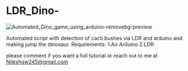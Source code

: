 # LDR_Dino-


![Automated_Dino_game_using_arduino-removebg-preview](https://user-images.githubusercontent.com/108585271/227226403-efc9d22e-64fe-473a-8f27-d8fc0aba5c48.png)

Automated script with detection of cacti bushes via LDR and arduino and making jump the dinosaur.
Requirements:
1.An Arduino 
2.LDR











please comment if you want a full tutorial or reach out to me at Nileshgw245@gmail.com
